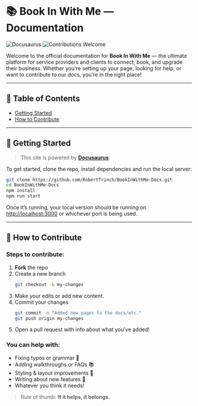 # 📚 Book In With Me — Documentation

![Docusaurus](https://img.shields.io/badge/Built%20with-Docusaurus-2f71ef?style=flat-square&logo=docusaurus&logoColor=fff)
![Contributions Welcome](https://img.shields.io/badge/contributions-welcome-brightgreen.svg?style=flat-square)

Welcome to the official documentation for **Book In With Me** — the ultimate platform for service providers and clients to connect, book, and upgrade their business. Whether you're setting up your page, looking for help, or want to contribute to our docs, you're in the right place!

---

## 🧭 Table of Contents

- [Getting Started](#-getting-started)
- [How to Contribute](#-how-to-contribute)

---

## 🚀 Getting Started

> This site is powered by [**Docusaurus**](https://docusaurus.io/).

To get started, clone the repo, install dependencies and run the local server:

```bash
git clone https://github.com/RobertTrinch/BookInWithMe-Docs.git
cd BookInWithMe-Docs
npm install
npm run start
```

Once it’s running, your local version should be running on [http://localhost:3000](http://localhost:3000) or whichever port is being used.

---

## 🫶 How to Contribute

### Steps to contribute:
1. **Fork** the repo  
2. Create a new branch  
   ```bash
   git checkout -b my-changes
   ```
3. Make your edits or add new content. 
4. Commit your changes  
   ```bash
   git commit -m "Added new pages to the docs/etc."
   git push origin my-changes
   ```
5. Open a pull request with info about what you've added!

### You can help with:
- Fixing typos or grammar 💬  
- Adding walkthroughs or FAQs 📚  
- Styling & layout improvements 🎨  
- Writing about new features 🚀  
- Whatever you think it needs!

> Rule of thumb: **If it helps, it belongs.**